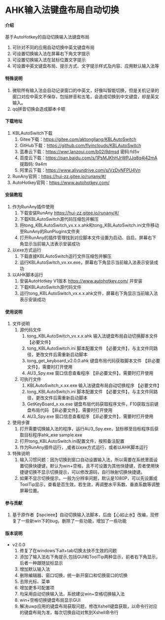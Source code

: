 # AHK输入法键盘布局自动切换

#### 介绍
基于AutoHotkey的自动切换输入法键盘布局
1. 可针对不同的应用自动切换中英文键盘布局
2. 可设置切换输入法在屏幕右下角文字提示
3. 可设置切换输入法在鼠标位置文字提示
4. 可设置中英文键盘布局、提示方式、文字提示样式及内容、应用默认输入法等

#### 特殊说明
1. 微软所有输入法会自动记录窗口的中英文，好像叫智能切换，但是关机记录的窗口对应中英文不保存，包括拼音和五笔，会造成切换到中文键盘，却是英文输入。
2. qq拼音切换会造成脚本卡顿

#### 下载地址
1. KBLAutoSwitch下载
    1. Gitee下载：https://gitee.com/aktongliang/KBLAutoSwitch
    2. GitHub下载：https://github.com/flyinclouds/KBLAutoSwitch
    3. 蓝奏云下载：https://wwr.lanzoui.com/b02i9dmsd 密码:fd5v
    4. 百度云下载：https://pan.baidu.com/s/1PsMJKhHJrWPJJq8q4j42mA 提取码: 9a4m 
    5. 阿里云下载：https://www.aliyundrive.com/s/VzDyNFPU4Vn
2. RunAny官网：https://hui-zz.gitee.io/runany/#/
3. AutoHotkey官网：https://www.autohotkey.com/

#### 安装教程
1. 作为RunAny插件使用
    1. 下载安装RunAny https://hui-zz.gitee.io/runany/#/ 
    2. 下载KBLAutoSwitch源代码压缩包并解压
    3. 将tong_KBLAutoSwitch_vx.x.x.ahk和tong_KBLAutoSwitch.ini文件移动至RunAny的RunPlugins文件夹
    4. 打开RunAny的插件管理找到对应脚本文件设置为启动、自启，屏幕右下角显示当前输入法表示安装成功
2. 以exe方式运行
    1. 下载直接KBLAutoSwitch运行文件压缩包并解压
    2. 运行KBLAutoSwitch_vx.xx.exe，屏幕右下角显示当前输入法表示安装成功
3. 以AHK脚本运行
    1. 安装AutoHotkey V1版本 https://www.autohotkey.com/ 并安装
    2. 下载KBLAutoSwitch源代码文件
    3. 运行tong_KBLAutoSwitch_vx.x.x.ahk文件，屏幕右下角显示当前输入法表示安装成功

#### 使用说明
1. 文件说明
    1. 源代码文件
        1. tong_KBLAutoSwitch_vx.x.x.ahk    输入法键盘布局自动切换脚本文件        【必要文件】
        2. tong_KBLAutoSwitch.ini           脚本配置文件                        【必要文件】，与主文件同路径，更改文件后需重新启动脚本
        3. tong_get_keyboard_v2.0.0.ahk     键盘布局代码获取脚本文件             【非必要文件】，需要时打开使用
        4. AU3_Spy.exe                      窗口信息查看程序                    【非必要文件】，需要时打开使用
    2. 可执行文件
        1. KBLAutoSwitch_x.xx.exe           输入法键盘布局自动切换程序            【必要文件】
        2. tong_KBLAutoSwitch.ini           脚本配置文件                         【必要文件】，与主文件同路径，更改文件后需重新启动脚本
        3. GetKeyBoard_x.xx.exe             键盘布局代码获取程序文件，F10获取当前键盘布局代码    【非必要文件】，需要时打开使用
        4. AU3_Spy.exe                      窗口信息查看程序    【非必要文件】，需要时打开使用
2. 使用步骤
    1. 打开需要切换输入法的程序，运行AU3_Spy.exe，鼠标移至目标程序后获取目标程序ahk_exe sample.exe
    2. 打开tong_KBLAutoSwitch.ini配置文件，按照备注配置
    3. 作为RunAny插件运行，,或者以exe方式运行，或者以AHK脚本运行
3. 特殊说明
    1. 输入习惯问题：因为切换到窗口自动设置输入法，所以需要在系统里面设置切换快捷键，默认为win+空格，且不可设置为其他快捷键，否者使用快捷键切换不显示切换提示，可以修改源码，自行映射切换快捷键。
    2. 如果不显示切换提示，一般为分辨率问题，默认是1080P，可以先设置成ToolTip显示，查看是否生效，若生效，再调整水平系数、垂直系数等调整屏幕位置。

#### 参与贡献
1. 基于原作者【lspcieee】自动切换输入法脚本，后由【心如止水】改编，现修复了一些新win下的bug，删除了一些功能，增加了一些功能

#### 版本说明
- v2.0.0
    1. 修复了在windows下alt+tab切换太快不生效的问题
    2. 添加了输入法右下角提示,包括GUI和ToolTip两种显示，前者右下角显示，后者一种跟随鼠标显示
    3. 增加默认输入法
    4. 删除编辑器、窗口切换，统一新开窗口和切换窗口的切换
    5. 去除光标、菜单
    6. 增加更多可配置项
    7. 均采用自动切换输入法，系统建议win+空格切换输入法
    8. win+空格切换键盘布局显示GUI
    9. 解决uwp应用的键盘布局获取问题，修改Xshell键盘获取，以命令行对应的键盘布局为准，每次切换自动对焦到Xshell命令行

